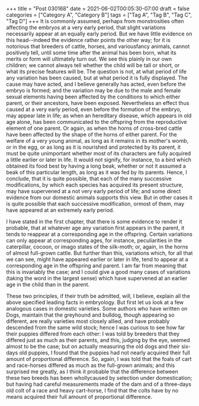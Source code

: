 +++
title = "Post 030168"
date = 2021-06-02T00:05:30-07:00
draft = false
categories = ["Category A", "Category B"]
tags = ["Tag A", "Tag B", "Tag C", "Tag D"]
+++
It is commonly assumed, perhaps from monstrosities often affecting the embryos at a very early period, that slight variations necessarily appear at an equally early period. But we have little evidence on this head--indeed the evidence rather points the other way; for it is notorious that breeders of cattle, horses, and variousfancy animals, cannot positively tell, until some time after the animal has been born, what its merits or form will ultimately turn out. We see this plainly in our own children; we cannot always tell whether the child will be tall or short, or what its precise features will be. The question is not, at what period of life any variation has been caused, but at what period it is fully displayed. The cause may have acted, and I believe generally has acted, even before the embryo is formed; and the variation may be due to the male and female sexual elements having been affected by the conditions to which either parent, or their ancestors, have been exposed. Nevertheless an effect thus caused at a very early period, even before the formation of the embryo, may appear late in life; as when an hereditary disease, which appears in old age alone, has been communicated to the offspring from the reproductive element of one parent. Or again, as when the horns of cross-bred cattle have been affected by the shape of the horns of either parent. For the welfare of a very young animal, as long as it remains in its mother's womb, or in the egg, or as long as it is nourished and protected by its parent, it must be quite unimportant whether most of its characters are fully acquired a little earlier or later in life. It would not signify, for instance, to a bird which obtained its food best by having a long beak, whether or not it assumed a beak of this particular length, as long as it was fed by its parents. Hence, I conclude, that it is quite possible, that each of the many successive modifications, by which each species has acquired its present structure, may have supervened at a not very early period of life; and some direct evidence from our domestic animals supports this view. But in other cases it is quite possible that each successive modification, ormost of them, may have appeared at an extremely early period.

I have stated in the first chapter, that there is some evidence to render it probable, that at whatever age any variation first appears in the parent, it tends to reappear at a corresponding age in the offspring. Certain variations can only appear at corresponding ages, for instance, peculiarities in the caterpillar, cocoon, or imago states of the silk-moth; or, again, in the horns of almost full-grown cattle. But further than this, variations which, for all that we can see, might have appeared earlier or later in life, tend to appear at a corresponding age in the offspring and parent. I am far from meaning that this is invariably the case; and I could give a good many cases of variations (taking the word in the largest sense) which have supervened at an earlier age in the child than in the parent.

These two principles, if their truth be admitted, will, I believe, explain all the above specified leading facts in embryology. But first let us look at a few analogous cases in domestic varieties. Some authors who have written on Dogs, maintain that the greyhound and bulldog, though appearing so different, are really varieties most closely allied, and have probably descended from the same wild stock; hence I was curious to see how far their puppies differed from each other: I was told by breeders that they differed just as much as their parents, and this, judging by the eye, seemed almost to be the case; but on actually measuring the old dogs and their six-days old puppies, I found that the puppies had not nearly acquired their full amount of proportional difference. So, again, I was told that the foals of cart and race-horses differed as much as the full-grown animals; and this surprised me greatly, as I think it probable that the difference between these two breeds has been whollycaused by selection under domestication; but having had careful measurements made of the dam and of a three-days old colt of a race and heavy cart-horse, I find that the colts have by no means acquired their full amount of proportional difference.
